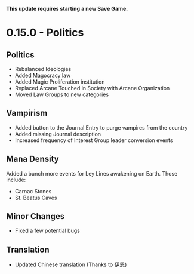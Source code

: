 **This update requires starting a new Save Game.** 

# 0.15.0 - Politics

## Politics
- Rebalanced Ideologies
- Added Magocracy law
- Added Magic Proliferation institution
- Replaced Arcane Touched in Society with Arcane Organization
- Moved Law Groups to new categories

## Vampirism
- Added button to the Journal Entry to purge vampires from the country
- Added missing Journal description
- Increased frequency of Interest Group leader conversion events

## Mana Density
Added a bunch more events for Ley Lines awakening on Earth. Those include:
- Carnac Stones
- St. Beatus Caves

## Minor Changes
- Fixed a few potential bugs

## Translation
- Updated Chinese translation (Thanks to 伊恩)